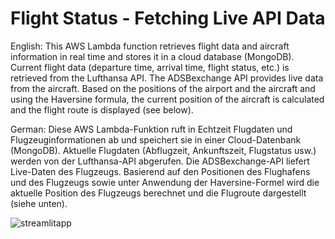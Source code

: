 # Flight Status - Fetching Live API Data

English:
This AWS Lambda function retrieves flight data and aircraft information in real time and stores it in a cloud database (MongoDB). Current flight data (departure time, arrival time, flight status, etc.) is retrieved from the Lufthansa API. The ADSBexchange API provides live data from the aircraft. Based on the positions of the airport and the aircraft and using the Haversine formula, the current position of the aircraft is calculated and the flight route is displayed (see below).

German:
Diese AWS Lambda-Funktion ruft in Echtzeit Flugdaten und Flugzeuginformationen ab und speichert sie in einer Cloud-Datenbank (MongoDB). Aktuelle Flugdaten (Abflugzeit, Ankunftszeit, Flugstatus usw.) werden von der Lufthansa-API abgerufen. Die ADSBexchange-API liefert Live-Daten des Flugzeugs. Basierend auf den Positionen des Flughafens und des Flugzeugs sowie unter Anwendung der Haversine-Formel wird die aktuelle Position des Flugzeugs berechnet und die Flugroute dargestellt (siehe unten).

![streamlitapp](https://github.com/Roman116f/flights_predict/assets/161879590/bd001134-a0b4-4a2e-9cc9-928419adb892)
